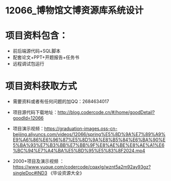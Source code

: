 
 # 12066_博物馆文博资源库系统设计
 
 # 项目资料包含：
 * 前后端源代码+SQL脚本
 * 配套论文+PPT+开题报告+任务书
 * 远程调试包运行

 # 项目资料获取方式
 * 需要资料或者有任何问题的加QQ：2684634017

 * 项目源代码下载地址：http://blog.codercode.cn/#/home/goodDetail?goodId=12066
   
 *  项目演示视频：https://graduation-images.oss-cn-beijing.aliyuncs.com/videos/12066/spring%E5%8D%9A%E7%89%A9%E9%A6%86%E6%96%87%E5%8D%9A%E8%B5%84%E6%BA%90%E5%BA%93%E7%B3%BB%E7%BB%9F%E8%AE%BE%E8%AE%A1%E6%BC%94%E7%A4%BA%E5%BD%95%E5%83%8F2024.mp4
          
 * 2000+项目及演示视频 ：https://www.yuque.com/codercode/cqaxlg/wznt5a2m92ay93gz?singleDoc#lND3 《毕设资源大全》
   
